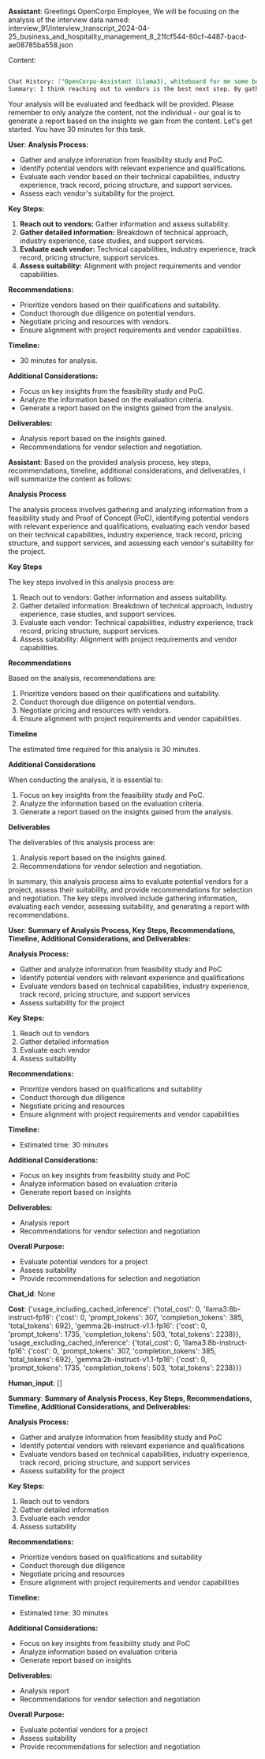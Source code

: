 **Assistant**: Greetings OpenCorpo Employee, We will be focusing on the analysis of the interview data named: interview_91/interview_transcript_2024-04-25_business_and_hospitality_management_8_21fcf544-80cf-4487-bacd-ae08785ba558.json 


 Content: 

 ```md

 Chat History: ["OpenCorpo-Assistant (Llama3), whiteboard for me some business and hospitality management. Propose a solution for business and sports management. I will evaluate your answers and give my feedback, then propose a problem to you. You will answer and I will evaluate. Let's now begin. You have 30 minutes.", '**Solution for Business and Sports Management:**\n\n**Business Management:**\n\n* **Comprehensive Business Platform:** Develop a centralized platform that integrates financial management, CRM, marketing, and sales data, providing real-time insights and automation of tasks.\n* **Automated Business Processes:** Implement AI-powered process optimization algorithms to streamline operations, reduce manual errors, and increase efficiency.\n* **Predictive Analytics:** Leverage machine learning models to forecast trends, identify growth opportunities, and anticipate customer behavior.\n\n**Sports Management:**\n\n* **Smart Player Tracking:** Develop an athlete tracking system with AI-driven performance analysis and injury prevention insights.\n* **Personalized Coaching and Training:** Provide data-driven coaching and training plans using machine learning algorithms to optimize athlete performance.\n* **Fan Engagement Platform:** Create an interactive platform with AI-powered chatbots to engage with fans, provide personalized experiences, and collect valuable feedback.\n\n**Problem to Evaluate:**\n\n**Challenge:** Integration of disparate business and sports systems to create a seamless and integrated experience for stakeholders.\n\n**Evaluation Criteria:**\n\n* Scalability and compatibility with existing systems\n* Data privacy and security concerns\n* User-friendliness and intuitive interface\n* Cost-effectiveness and return on investment', "Wow, you've presented an impressive solution for business and sports management! Here's my evaluation of your proposed solutions:\n\n**Business Management:**\n\n1. **Comprehensive Business Platform:** I love the idea of a centralized platform that integrates financial management, CRM, marketing, and sales data. This would provide valuable insights and automation of tasks.\n2. **Automated Business Processes:** AI-powered process optimization algorithms can definitely streamline operations, reduce manual errors, and increase efficiency.\n3. **Predictive Analytics:** Leverage machine learning models to forecast trends, identify growth opportunities, and anticipate customer behavior is a great way to stay ahead in the competitive landscape.\n\n**Sports Management:**\n\n1. **Smart Player Tracking:** An AI-driven athlete tracking system can analyze performance data, identify areas for improvement, and prevent injuries.\n2. **Personalized Coaching and Training:** Machine learning algorithms can optimize training plans for each player, leading to improved performance.\n3. **Fan Engagement Platform:** An interactive platform with AI-powered chatbots can engage fans, provide personalized experiences, and collect valuable feedback.\n\n**Challenge and Evaluation Criteria:**\n\n1. **Scalability and Compatibility:** To ensure seamless integration, it's crucial to develop modular architecture that can scale horizontally and vertically as needed.\n2. **Data Privacy and Security:** Implement robust data encryption, access controls, and monitoring systems to safeguard sensitive information.\n3. **User-Friendliness:** Intuitive interfaces will be essential for both business and sports stakeholders.\n4. **Cost-Effectiveness and ROI:** Carefully analyze the costs of development, maintenance, and deployment to ensure a positive return on investment.\n\n**Feedback:**\n\nYour proposed solution is comprehensive and shows great potential in integrating disparate business and sports systems. To improve, consider:\n\n* Conducting thorough market research to identify existing pain points and competitor analysis.\n* Developing a phased implementation plan to mitigate risks and ensure smooth transition to the new system.\n* Creating a robust testing and quality assurance process to ensure the platform meets requirements.\n\nNow it's your turn! What do you think about these feedback suggestions? Are there any specific areas you'd like to focus on or additional ideas you'd like to explore?", 'I appreciate your comprehensive evaluation and insightful feedback. Your suggestions are valuable for refining and strengthening our proposed solutions.\n\n**Key Points:**\n\n* The proposed solutions are well-structured and address key business and sports management challenges.\n* The focus on scalability, data privacy, and user-friendliness is commendable.\n* The incorporation of AI-driven insights promises to revolutionize the way businesses and sports organizations operate.\n\n**Areas for further exploration:**\n\n* **Integration with existing systems:** Exploring seamless integration with legacy systems and data formats is crucial.\n* **Personalized customer experiences:** Tailoring the platform to individual needs and preferences.\n* **Sustainability and social impact:** Implementing measures to ensure the platform aligns with business and social responsibility goals.\n\n**Additional ideas:**\n\n* **Artificial intelligence-powered coaching recommendations:** Using AI to provide personalized training and feedback.\n* **Predictive maintenance for equipment:** Proactively identifying and preventing equipment failures.\n* **Gamification of sports participation:** Implementing gamified elements to enhance user engagement.\n\nI believe that by addressing these points and incorporating your additional ideas, we can create a truly transformative business and sports management platform.', "Your response demonstrates a clear understanding of the evaluation and feedback provided. I'm pleased to see that you've identified key areas for further exploration and are open to new ideas.\n\n* *Key Points: *\nI agree with your assessment that the proposed solutions address key challenges in business and sports management, and that the focus on scalability, data privacy, and user-friendliness is commendable.\n* *Areas for Further Exploration:*\n1. **Integration with Existing Systems:** Seamless integration with legacy systems and data formats will indeed be crucial to ensure a smooth transition and minimal disruption.\n2. **Personalized Customer Experiences:** Tailoring the platform to individual needs and preferences can lead to improved customer satisfaction and loyalty.\n3. *Sustainability and Social Impact:* Aligning the platform with business and social responsibility goals is essential for long-term success.\n\n* *Additional Ideas:*\n1. **Artificial Intelligence-Powered Coaching Recommendations:** AI-driven coaching recommendations can provide valuable insights and improve athlete performance.\n2. **Predictive Maintenance for Equipment:** Proactive identification and prevention of equipment failures can reduce downtime, increase efficiency, and minimize costs.\n3. **Gamification of Sports Participation:** Gamified elements can enhance user engagement and encourage participation in sports.\n\n* *Conclusion:*\nBy addressing these areas and incorporating the additional ideas, we can create a comprehensive platform that truly transforms business and sports management. I believe it's essential to prioritize collaboration, continuous improvement, and stakeholder feedback to ensure the success of this innovative solution.\n\nWhat are your thoughts on the next steps for refining the proposed solutions? Should we focus on developing a detailed implementation plan, conducting market research, or exploring potential partnerships?", "**Proposed Action:**\n\nBased on our discussion, I suggest the following approach to refine the proposed solutions:\n\n**1. Conduct Market Research:**\n\n* Conduct thorough market research to identify target audiences, existing solutions, and emerging trends.\n* Analyze competitors' strengths and weaknesses to develop a differentiated value proposition.\n* Gather user requirements and pain points to prioritize features and functionalities.\n\n**2. Develop a Detailed Implementation Plan:**\n\n* Define a clear timeline and milestones for system implementation.\n* Outline the necessary resources, infrastructure, and training requirements.\n* Establish a budget and secure funding if necessary.\n\n**3. Engage Stakeholders:**\n\n* Hold stakeholder meetings to gather feedback, address concerns, and obtain commitment.\n* Ensure alignment on the goals and priorities of all involved parties.\n\n**4. Explore Partnerships:**\n\n* Investigate opportunities for strategic partnerships with technology providers and industry experts.\n* Leverage expertise and resources to accelerate platform development and deployment.\n\n**Additional Considerations:**\n\n* **Data security and privacy:** Implement robust data encryption, access control, and monitoring systems to ensure compliance with relevant regulations.\n* **User experience:** Create a user-friendly interface that is intuitive and easy to navigate.\n* **Scalability and performance:** Ensure the platform can handle a growing number of users and transactions.\n\nBy following these steps, we can develop a comprehensive and robust business and sports management platform that meets the needs of businesses and sports organizations.", "I'm impressed with your proposed action plan! It's well-structured, concise, and addresses key areas for refinement.\n\n* 1. **Conduct Market Research:** Thorough market research will help identify target audiences, existing solutions, and emerging trends. This will also enable us to develop a differentiated value proposition and prioritize features and functionalities.\n* 2. **Develop a Detailed Implementation Plan:** A clear timeline, milestones, resources, infrastructure, training requirements, budget, and funding are all crucial for successful implementation.\n* 3. **Engage Stakeholders:** Holding stakeholder meetings will ensure feedback, address concerns, and obtain commitment from all parties involved.\n* 4. **Explore Partnerships:** Investigating strategic partnerships with technology providers and industry experts can accelerate platform development and deployment.\n\n*  Additional Considerations: *\nI agree that it's essential to prioritize:\n\t+ **Data Security and Privacy:** Implement robust measures to ensure compliance with relevant regulations.\n\t+ **User Experience:** Create a user-friendly interface that is intuitive and easy to navigate.\n\t+ **Scalability and Performance:** Ensure the platform can handle a growing number of users and transactions.\n\nBy following this action plan, we'll be able to develop a comprehensive and robust business and sports management platform that meets the needs of businesses and sports organizations. I'm excited to see how these steps will help refine our proposed solutions!\n\nWhat's your next step? Should we start conducting market research, developing the implementation plan, engaging stakeholders, or exploring partnerships?", 'I believe we should prioritize **conducting market research and developing the implementation plan**. This will provide the necessary insights to guide the overall development process and ensure that the proposed solutions are tailored to the specific needs of businesses and sports organizations.\n\n**Market Research:**\n\n* Conducting thorough market research will help us identify target audiences, existing solutions, and emerging trends.\n* Understanding the current landscape will enable us to develop a differentiated value proposition and prioritize features and functionalities.\n* Gathering user requirements and pain points will ensure that the platform is user-friendly and meets their needs.\n\n**Implementation Plan:**\n\n* A detailed implementation plan will outline the necessary resources, infrastructure, and training requirements.\n* This will ensure that we have a clear roadmap for implementation and that all stakeholders are aligned.\n* Establishing a realistic timeline and milestones will help us track progress and stay on track.\n\nBy focusing on market research and implementation planning, we can ensure that the proposed solutions are well-informed, realistic, and achievable. This will increase the likelihood of success and help us deliver a platform that meets the needs of our clients.', "I completely agree with your priority! Conducting thorough market research and developing an implementation plan will provide the foundation for a successful project.\n\n*  *Market Research:* I couldn't agree more on the importance of understanding the current landscape, identifying target audiences, existing solutions, and emerging trends. This will enable us to develop a differentiated value proposition and prioritize features and functionalities that meet the specific needs of businesses and sports organizations.\n*  *Implementation Plan:* A detailed implementation plan is crucial for ensuring that we have a clear roadmap for implementation, aligning stakeholders, and establishing realistic timelines and milestones. This will help us track progress and stay on track.\n\nBy focusing on market research and implementation planning, we can ensure that our proposed solutions are well-informed, realistic, and achievable. This will increase the likelihood of success and enable us to deliver a platform that meets the needs of our clients.\n\nI'd like to propose an additional step to consider: conducting a feasibility study or a proof-of-concept (PoC) to validate the assumptions and ideas we've gathered so far. This can help us:\n\n* Validate the market need and potential for growth\n* Identify potential roadblocks or challenges\n* Refine our understanding of the target audience's needs and pain points\n* Gather more concrete data on the feasibility of implementing specific features or functionalities\n\nWhat are your thoughts on conducting a feasibility study or PoC?", "I think a feasibility study or PoC would be a valuable addition to our process.\n\n**Feasibility Study:**\n\n* A feasibility study would provide an independent assessment of the viability of our proposed solutions.\n* It would involve analyzing market demand, assessing potential competition, and evaluating the financial feasibility of the project.\n* A feasibility study would help us confirm the assumptions we've made and identify any unforeseen risks or challenges.\n\n**PoC:**\n\n* A PoC would allow us to test a limited version of the platform with a small group of users.\n* It would provide us with early feedback on the user experience, technical feasibility, and overall effectiveness of the platform.\n* A PoC would also help us validate our assumptions and refine our plans before investing significant resources in development.\n\nBy conducting a feasibility study and PoC, we can gain valuable insights that will help us make informed decisions about the development and launch of the platform.", "I'm glad you agree! Conducting a feasibility study and PoC will indeed provide valuable insights and help us validate our assumptions before investing significant resources in development.\n\n*  *Feasibility Study:* I completely agree with your assessment of its importance. A feasibility study will provide an independent evaluation of the project's viability, helping us confirm or adjust our assumptions about market demand, competition, and financial feasibility.\n*  *PoC:* Similarly, a PoC will allow us to test a limited version of the platform with a small group of users, providing early feedback on user experience, technical feasibility, and overall effectiveness. This will help us refine our plans before committing significant resources to development.\n\nBy combining these two steps, we'll be able to:\n\n* Validate our assumptions about market demand and competition\n* Identify potential risks or challenges earlier in the process\n* Refine our plans based on user feedback and technical feasibility assessments\n* Make more informed decisions about the development and launch of the platform\n\nI think this approach will help us ensure a higher likelihood of success for our project. What's your next step? Should we start researching vendors for the feasibility study and PoC, or is there another aspect you'd like to focus on first?", "I believe it's crucial to begin by researching and identifying potential vendors for the feasibility study and PoC. This will allow us to compare different vendors' offerings, pricing, and expertise.\n\n**Researching Vendors:**\n\n* Conducting thorough research on potential vendors will enable us to identify the most qualified and experienced providers.\n* Comparing pricing structures, features, and support options will ensure that we select a vendor that meets our needs and budget.\n* Assessing vendor references and testimonials will help us gain insights into their reputation and reliability.\n\n**Prioritizing Aspects:**\n\n* Based on our initial research, we can prioritize the aspects of the feasibility study and PoC that are most critical to our decision-making process.\n* This could include evaluating the vendor's experience in similar projects, their technical capabilities, and their track record of delivering successful solutions.\n\nBy focusing on these aspects, we can ensure that the feasibility study and PoC are conducted in a way that provides the most valuable information possible for our project.", "I completely agree with your approach! Researching and identifying potential vendors for the feasibility study and PoC is a crucial step in ensuring that we select the right provider to help us validate our assumptions.\n\n*   *Researching Vendors:* I think it's essential to conduct thorough research on potential vendors to identify the most qualified and experienced providers. By comparing pricing structures, features, and support options, we can ensure that we select a vendor that meets our needs and budget.\n*  *Prioritizing Aspects:* Assessing vendor references and testimonials will also provide valuable insights into their reputation and reliability. Based on our initial research, we can prioritize the aspects of the feasibility study and PoC that are most critical to our decision-making process.\n\nSome additional factors to consider when researching vendors might include:\n\n* Their expertise in working with similar industries or projects\n* The size and scope of their team\n* The availability of dedicated project managers and technical experts\n* Their approach to collaboration and communication\n* Their experience with agile methodologies and iterative development\n\nBy considering these factors, we can further refine our selection criteria and ensure that we choose a vendor that is well-suited to our specific needs.\n\nWhat's your next step? Should we start reaching out to vendors for more information or is there another aspect you'd like to focus on first?", "I believe we should start **reaching out to vendors for more information**. This will allow us to gather detailed specifications, pricing, and availability details.\n\n*  *Gathering Information:* Conducting thorough due diligence on potential vendors will provide us with essential information such as their technical capabilities, industry experience, and track record of delivering successful platform implementations.\n*  *Pricing and Availability:* Understanding the pricing structure and availability of resources will ensure that we can budget accordingly and avoid any surprises during development.\n\nBy gathering this information, we will be in a stronger position to evaluate each vendor's qualifications and make an informed decision about which provider is the best fit for our project.", "I completely agree with your suggestion! Reaching out to vendors for more information is a crucial step in evaluating their capabilities and suitability for our project.\n\n*    *Gathering Information:* Conducting thorough due diligence on potential vendors will indeed provide us with essential details about their technical capabilities, industry experience, and track record of delivering successful platform implementations. This will help us assess each vendor's strengths and weaknesses.\n*  *Pricing and Availability:* Understanding the pricing structure and availability of resources is crucial for budget planning and risk management. We'll be able to determine whether the vendor can deliver the project within our budget constraints and timeline.\n\nBy gathering this information, we'll be able to:\n\n* Evaluate each vendor's qualifications based on their technical capabilities, industry experience, and track record\n* Compare pricing structures and resource availability among vendors\n* Identify potential red flags or concerns that may impact the success of the project\n* Make an informed decision about which vendor is the best fit for our project\n\nSome questions we might want to consider asking vendors include:\n\n* Can you provide a detailed breakdown of your technical approach and methodology?\n* What is your experience working with similar industries or projects?\n* Can you share case studies or references from previous clients who have implemented similar platforms?\n* How do you handle changes in scope, timelines, or budget during the project?\n* What kind of support and maintenance services do you offer after project completion?\n\nBy asking these questions, we'll be able to gather essential information that will help us make a well-informed decision about which vendor to choose.\n\nWhat's your next step? Should we start reaching out to vendors or is there another aspect you'd like to focus on first?", "I think reaching out to vendors is the best next step. By gathering more detailed information about each vendor's qualifications and resources, we'll be in a stronger position to evaluate each vendor's suitability for our project and make an informed decision about which provider is the best fit."] 
 Summary: I think reaching out to vendors is the best next step. By gathering more detailed information about each vendor's qualifications and resources, we'll be in a stronger position to evaluate each vendor's suitability for our project and make an informed decision about which provider is the best fit. 
``` 


 Your analysis will be evaluated and feedback will be provided. Please remember to only analyze the content, not the individual - our goal is to generate a report based on the insights we gain from the content. Let's get started. You have 30 minutes for this task.

**User**: **Analysis Process:**

- Gather and analyze information from feasibility study and PoC.
- Identify potential vendors with relevant experience and qualifications.
- Evaluate each vendor based on their technical capabilities, industry experience, track record, pricing structure, and support services.
- Assess each vendor's suitability for the project.


**Key Steps:**

1. **Reach out to vendors:** Gather information and assess suitability.
2. **Gather detailed information:** Breakdown of technical approach, industry experience, case studies, and support services.
3. **Evaluate each vendor:** Technical capabilities, industry experience, track record, pricing structure, support services.
4. **Assess suitability:** Alignment with project requirements and vendor capabilities.


**Recommendations:**

- Prioritize vendors based on their qualifications and suitability.
- Conduct thorough due diligence on potential vendors.
- Negotiate pricing and resources with vendors.
- Ensure alignment with project requirements and vendor capabilities.


**Timeline:**

- 30 minutes for analysis.


**Additional Considerations:**

- Focus on key insights from the feasibility study and PoC.
- Analyze the information based on the evaluation criteria.
- Generate a report based on the insights gained from the analysis.


**Deliverables:**

- Analysis report based on the insights gained.
- Recommendations for vendor selection and negotiation.

**Assistant**: Based on the provided analysis process, key steps, recommendations, timeline, additional considerations, and deliverables, I will summarize the content as follows:

**Analysis Process**

The analysis process involves gathering and analyzing information from a feasibility study and Proof of Concept (PoC), identifying potential vendors with relevant experience and qualifications, evaluating each vendor based on their technical capabilities, industry experience, track record, pricing structure, and support services, and assessing each vendor's suitability for the project.

**Key Steps**

The key steps involved in this analysis process are:

1. Reach out to vendors: Gather information and assess suitability.
2. Gather detailed information: Breakdown of technical approach, industry experience, case studies, and support services.
3. Evaluate each vendor: Technical capabilities, industry experience, track record, pricing structure, support services.
4. Assess suitability: Alignment with project requirements and vendor capabilities.

**Recommendations**

Based on the analysis, recommendations are:

1. Prioritize vendors based on their qualifications and suitability.
2. Conduct thorough due diligence on potential vendors.
3. Negotiate pricing and resources with vendors.
4. Ensure alignment with project requirements and vendor capabilities.

**Timeline**

The estimated time required for this analysis is 30 minutes.

**Additional Considerations**

When conducting the analysis, it is essential to:

1. Focus on key insights from the feasibility study and PoC.
2. Analyze the information based on the evaluation criteria.
3. Generate a report based on the insights gained from the analysis.

**Deliverables**

The deliverables of this analysis process are:

1. Analysis report based on the insights gained.
2. Recommendations for vendor selection and negotiation.

In summary, this analysis process aims to evaluate potential vendors for a project, assess their suitability, and provide recommendations for selection and negotiation. The key steps involved include gathering information, evaluating each vendor, assessing suitability, and generating a report with recommendations.

**User**: **Summary of Analysis Process, Key Steps, Recommendations, Timeline, Additional Considerations, and Deliverables:**

**Analysis Process:**

- Gather and analyze information from feasibility study and PoC
- Identify potential vendors with relevant experience and qualifications
- Evaluate vendors based on technical capabilities, industry experience, track record, pricing structure, and support services
- Assess suitability for the project

**Key Steps:**

1. Reach out to vendors
2. Gather detailed information
3. Evaluate each vendor
4. Assess suitability

**Recommendations:**

- Prioritize vendors based on qualifications and suitability
- Conduct thorough due diligence
- Negotiate pricing and resources
- Ensure alignment with project requirements and vendor capabilities

**Timeline:**

- Estimated time: 30 minutes

**Additional Considerations:**

- Focus on key insights from feasibility study and PoC
- Analyze information based on evaluation criteria
- Generate report based on insights

**Deliverables:**

- Analysis report
- Recommendations for vendor selection and negotiation

**Overall Purpose:**

- Evaluate potential vendors for a project
- Assess suitability
- Provide recommendations for selection and negotiation

**Chat_id**: None

**Cost**: {'usage_including_cached_inference': {'total_cost': 0, 'llama3:8b-instruct-fp16': {'cost': 0, 'prompt_tokens': 307, 'completion_tokens': 385, 'total_tokens': 692}, 'gemma:2b-instruct-v1.1-fp16': {'cost': 0, 'prompt_tokens': 1735, 'completion_tokens': 503, 'total_tokens': 2238}}, 'usage_excluding_cached_inference': {'total_cost': 0, 'llama3:8b-instruct-fp16': {'cost': 0, 'prompt_tokens': 307, 'completion_tokens': 385, 'total_tokens': 692}, 'gemma:2b-instruct-v1.1-fp16': {'cost': 0, 'prompt_tokens': 1735, 'completion_tokens': 503, 'total_tokens': 2238}}}

**Human_input**: []

**Summary**: **Summary of Analysis Process, Key Steps, Recommendations, Timeline, Additional Considerations, and Deliverables:**

**Analysis Process:**

- Gather and analyze information from feasibility study and PoC
- Identify potential vendors with relevant experience and qualifications
- Evaluate vendors based on technical capabilities, industry experience, track record, pricing structure, and support services
- Assess suitability for the project

**Key Steps:**

1. Reach out to vendors
2. Gather detailed information
3. Evaluate each vendor
4. Assess suitability

**Recommendations:**

- Prioritize vendors based on qualifications and suitability
- Conduct thorough due diligence
- Negotiate pricing and resources
- Ensure alignment with project requirements and vendor capabilities

**Timeline:**

- Estimated time: 30 minutes

**Additional Considerations:**

- Focus on key insights from feasibility study and PoC
- Analyze information based on evaluation criteria
- Generate report based on insights

**Deliverables:**

- Analysis report
- Recommendations for vendor selection and negotiation

**Overall Purpose:**

- Evaluate potential vendors for a project
- Assess suitability
- Provide recommendations for selection and negotiation

